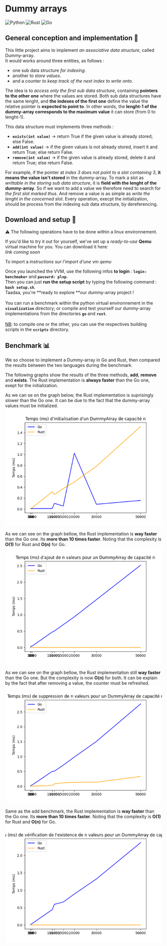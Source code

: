 # Dummy arrays

![Python](https://img.shields.io/badge/python-3670A0?style=for-the-badge&logo=python&logoColor=ffdd54)
![Rust](https://img.shields.io/badge/rust-%23000000.svg?style=for-the-badge&logo=rust&logoColor=white)
![Go](https://img.shields.io/badge/go-%2300ADD8.svg?style=for-the-badge&logo=go&logoColor=white)


## General conception and implementation 📑
This little project aims to implement _an associative data structure_, called Dummy-array.<br/>
It would works around three entities, as follows :
- one sub data structure _for indexing_.
- another _to store values_.
- and a counter _to keep track of the next index to write onto_.

The idea is to _access only the first sub data structure_, containing **pointers to the other one** where the values are stored.
Both sub data structures have the same lenght, and **the indexes of the first one** define the value the relative pointer
is **expected to point to**. In other words, the **lenght-1 of the dummy-array corresponds to the maximum value** it can store (from
0 to lenght-1).

This data structure must implements three methods :
- **`exists(int value)`** -> return True if the given value is already stored; else False.
- **`add(int value)`** -> if the given values is not already stored, insert it and return True; else return False.
- **`remove(int value)`** -> if the given value is already stored, delete it and return True; else return False.

For example, if the pointer at _index 3 does not point to a slot containing 3_, **it means the value isn't stored** in the dummy-array.
To mark a slot as _writtable in the storing sub data structure_, it is **field with the lenght of the dummy-array**. So if we want to 
add a value we therefore need to search for _the first slot marked thus_. And remove a value is as simple as _write the lenght in the 
concerned slot_.
Every operation, execpt the initialization, should be process from the indexing sub data structure, by dereferencing.

## Download and setup 🚂 
⚠️ The following operations have to be done within a linux environnement. 

If you'd like to try it out for yourself, we've set up a _ready-to-use_ **Qemu** virtual machine for you. You can download it here:<br/>
*link coming soon*

To import a
*instructions sur l'import d'une vm qemu*

Once you launched the VVM, use the following infos **to login** : **`login: benchmaker`** and **`passwrd: plop`**.</br>
Then you can just **run the setup script** by typing the following command : **`bash setup.sh`**.<br/>
Taadaa, you're **ready to explore **our dummy-array project ! <br/>
<br/>
You can run a benchmark within the python virtual environnement in the **`visualization`** directory; or compile and test yourself our 
dummy-array implementations from the directories **`go`** and **`rust`**.<br/>
<br/>
<ins>NB</ins>: to compile one or the other, you can use the respectives building scripts in the **`scripts`** directory.

## Benchmark 📊
We so choose to implement a Dummy-array in Go and Rust, then compared the results between the two languages during the benchmark.

The following graphs show the results of the three methods, **add**, **remove** and **exists**. The Rust implementation is **always faster** than the Go one, exept for the initialization. 

As we can se on the graph below, the Rust implementation is suprisingly slower than the Go one.
It can be due to the fact that the dummy-array values must be initialized.
![Benchmark_init](./readme_images/graphs/tc_initialize.png)

As we can see on the graph bellow, the Rust implementation is **way faster** than the Go one. Its **more than 10 times faster**.
Noting that the complexity is **O(1)** for Rust and **O(n)** for Go.
![Benchmark_add](./readme_images/graphs/tc_add.png)

As we can see on the graph bellow, the Rust implementation still **way faster** than the Go one. But the complexity is now **O(n)** for both. 
It can be explain by the fact that after removing a value, the counter must be refreshed.
![Benchmark_remove](./readme_images/graphs/tc_remove.png)

Same as the add benchmark, the Rust implementation is **way faster** than the Go one. Its **more than 10 times faster**.
Noting that the complexity is **O(1)** for Rust and **O(n)** for Go.
![Benchmark_exists](./readme_images/graphs/tc_exists.png)
